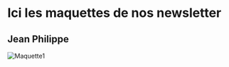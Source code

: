 # Ici les maquettes de nos newsletter


## Jean Philippe
![Maquette1](https://i.imgur.com/aQqQ38J.jpg "Maquette1")




